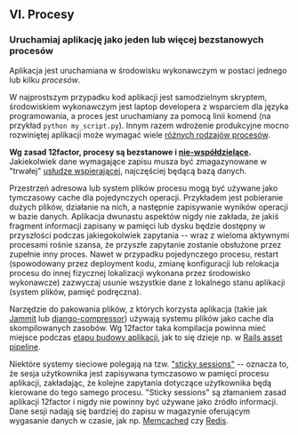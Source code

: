 ## VI. Procesy
### Uruchamiaj aplikację jako jeden lub więcej bezstanowych procesów

Aplikacja jest uruchamiana w środowisku wykonawczym w postaci jednego lub kilku *procesów*.

W najprostszym przypadku kod aplikacji jest samodzielnym skryptem, środowiskiem wykonawczym jest laptop developera z wsparciem dla języka programowania, a proces jest uruchamiany za pomocą linii komend (na przykład `python my_script.py`). Innym razem wdrożenie produkcyjne mocno rozwiniętej aplikacji może wymagać wiele [różnych rodzajów procesów](./concurrency).

**Wg zasad 12factor, procesy są bezstanowe i [nie-współdzielące](http://en.wikipedia.org/wiki/Shared_nothing_architecture).**  Jakiekolwiek dane wymagające zapisu musza być zmagazynowane w "trwałej" [usłudze wspierającej](./backing-services), najczęściej będącą bazą danych.

Przestrzeń adresowa lub system plików procesu mogą być używane jako tymczasowy cache dla pojedynczych operacji. Przykładem jest pobieranie dużych plików, działanie na nich, a następnie zapisywanie wyników operacji w bazie danych. Aplikacja dwunastu aspektów nigdy nie zakłada, że jakiś fragment informacji zapisany w pamięci lub dysku będzie dostępny w przyszłości podczas jakiegokolwiek zapytania -- wraz z wieloma aktywnymi procesami rośnie szansa, że przyszłe zapytanie zostanie obsłużone przez zupełnie inny proces. Nawet w przypadku pojedynczego procesu, restart (spowodowany przez deployment kodu, zmianę konfiguracji lub relokacja procesu do innej fizycznej lokalizacji wykonana przez środowisko wykonawcze) zazwyczaj usunie wszystkie dane z lokalnego stanu aplikacji (system plików, pamięć podręczna).

Narzędzie do pakowania plików, z których korzysta aplikacja (takie jak [Jammit](http://documentcloud.github.com/jammit/) lub [django-compressor](http://django-compressor.readthedocs.org/)) używają systemu plików jako cache dla skompilowanych zasobów.  Wg 12factor taka kompilacja powinna mieć miejsce podczas [etapu budowy aplikacji](./build-release-run), jak to się dzieje np. w [Rails asset pipeline](http://guides.rubyonrails.org/asset_pipeline.html).

Niektóre systemy sieciowe polegają na tzw. ["sticky sessions"](http://en.wikipedia.org/wiki/Load_balancing_%28computing%29#Persistence) -- oznacza to, że sesja użytkownika jest zapisywana tymczasowo w pamięci procesu aplikacji, zakładając, że kolejne zapytania dotyczące użytkownika będą kierowane do tego samego procesu. "Sticky sessions" są złamaniem zasad aplikacji 12factor i nigdy nie powinny być używane jako źródło informacji. Dane sesji nadają się bardziej do zapisu w magazynie oferującym wygasanie danych w czasie, jak np. [Memcached](http://memcached.org/) czy [Redis](http://redis.io/).

